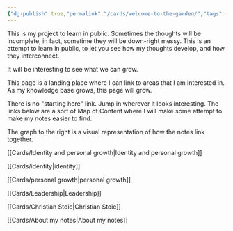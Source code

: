 ```yaml
---
{"dg-publish":true,"permalink":"/cards/welcome-to-the-garden/","tags":["gardenEntry"]}
---
```



This is my project to learn in public. Sometimes the thoughts will be incomplete, in fact, sometime they will be down-right messy. This is an attempt to learn in public, to let you see how my thoughts develop, and how they interconnect.

It will be interesting to see what we can grow.

This page is a landing place where I can link to areas that I am interested in. As my knowledge base grows, this page will grow.

There is no "starting here" link. Jump in wherever it looks interesting. The links below are a sort of Map of Content where I will make some attempt to make my notes easier to find. 

The graph to the right is a visual representation of how the notes link together.

[[Cards/Identity and personal growth\|Identity and personal growth]]

[[Cards/identity\|identity]]

[[Cards/personal growth\|personal growth]]

[[Cards/Leadership\|Leadership]]

[[Cards/Christian Stoic\|Christian Stoic]]

[[Cards/About my notes\|About my notes]]
